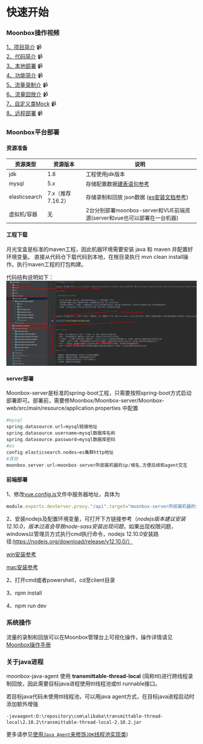 # **快速开始**

### Moonbox操作视频
[1、项目简介](https://www.bilibili.com/video/BV1GD4y1A7bk/) 📹 <br>
[2、代码简介](https://www.bilibili.com/video/BV1Hv4y1W7o5/) 📹 <br>
[3、本地部署](https://www.bilibili.com/video/BV1454y1w7m1/) 📹 <br>
[4、功能简介](https://www.bilibili.com/video/BV16o4y1e7Em/) 📹 <br>
[5、流量录制介](https://www.bilibili.com/video/BV15M411H7sC/) 📹<br>
[6、流量回放介](https://www.bilibili.com/video/BV1xD4y1A766/) 📹<br>
[7、自定义类Mock](https://www.bilibili.com/video/BV1614y1F7e9/) 📹<br>
[8、远程部署](https://www.bilibili.com/video/BV1Ae4y1c7Wn/) 📹<br>



### Moonbox平台部署

#### 资源准备

| 资源类型          | 资源版本          | 说明                                                                        |
|---------------|---------------|---------------------------------------------------------------------------|
| jdk           | 1.8           | 工程使用jdk版本                                                                 |
| mysql         | 5.x           | 存储配置数据[建表语句参考](../db/mysql)                                                |
| elasticsearch | 7.x（推荐7.16.2） | 存储录制和回放 json数据 ([es安装文档参考](https://developer.aliyun.com/article/1054281)) |
| 虚拟机/容器        | 无             | 2台分别部署moonbox-server和VUE前端资源(server和vue也可以部署在一台机器)                        |

#### 工程下载
月光宝盒是标准的maven工程，因此机器环境需要安装 java 和 maven 并配置好环境变量。
直接从代码仓下载代码到本地，在根目录执行 mvn clean install操作。执行maven工程的打包构建。

代码结构说明如下：
![代码结构说明](./images/guide/1671096113564.png)

#### server部署

Moonbox-server是标准的spring-boot工程，只需要按照spring-boot方式启动部署即可。部署前，需要修Moonbox/Moonbox-server/Moonbox-web/src/main/resource/application.properties 中配置

```php
#mysql
spring.datasource.url=mysql链接地址
spring.datasource.username=mysql数据库名称
spring.datasource.password=mysql数据库密码
#es
config.elasticsearch.nodes=es集群http地址
#其他
moonbox.server.url=moonbox-server所部属机器的ip/域名,方便后续和agent交互
```

#### 前端部署

1、修改[vue.config.js](../client/vue.config.js)文件中服务器地址，具体为
```js
module.exports.devServer.proxy."/api".target="moonbox-server所部属机器的ip/域名"
```
2、安装nodejs及配置环境变量，可打开下方链接参考（*nodejs版本建议安装12.10.0，版本过高会导致node-sass安装出现问题*，如果出现权限问题，windows以管理员方式执行cmd执行命令，nodejs 12.10.0安装路径:https://nodejs.org/download/release/v12.10.0/）

[win安装参考](https://zhuanlan.zhihu.com/p/86241466?utm_source=wechat_session)

[mac安装参考](https://blog.csdn.net/m0_67402588/article/details/126075205)

2、打开cmd或者powershell，cd至client目录

3、npm install

4、npm run dev

### 系统操作

流量的录制和回放可以在Moonbox管理台上可视化操作，操作详情请见
[Moonbox操作手册](./user-guide.md)

### 关于java进程

moonbox-java-agent 使用 **transmittable-thread-local** (简称ttl)进行跨线程录制回放，因此需要目标java进程使用ttl线程池或ttl runnable接口。

若目标java代码未使用ttl线程池，可以用java agent方式，在目标java进程启动时添加额外增强

```
-javaagent:D:\repository\com\alibaba\transmittable-thread-local\2.10.2\transmittable-thread-local-2.10.2.jar
```

更多请参见[使用`Java Agent`来修饰`JDK`线程池实现类](https://github.com/alibaba/transmittable-thread-local/blob/master/README.md#23-%E4%BD%BF%E7%94%A8java-agent%E6%9D%A5%E4%BF%AE%E9%A5%B0jdk%E7%BA%BF%E7%A8%8B%E6%B1%A0%E5%AE%9E%E7%8E%B0%E7%B1%BB))